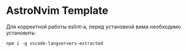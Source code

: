 # AstroNvim Template
Для корректной работы eslint-а, перед установкой вима необходимо установить:

```shell
npm i -g vscode-langservers-extracted
```

